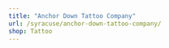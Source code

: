 ```yaml
---
title: "Anchor Down Tattoo Company"
url: /syracuse/anchor-down-tattoo-company/
shop: Tattoo
---
```


